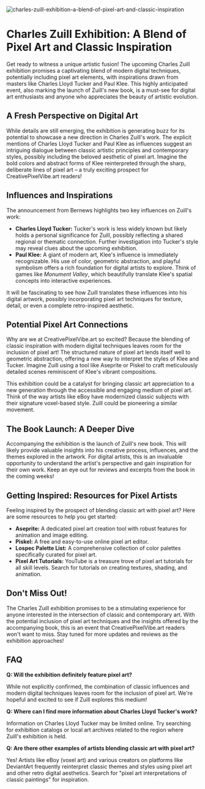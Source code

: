 ![charles-zuill-exhibition-a-blend-of-pixel-art-and-classic-inspiration](https://images.pexels.com/photos/18069362/pexels-photo-18069362.png?auto=compress&cs=tinysrgb&fit=crop&h=627&w=1200)

# Charles Zuill Exhibition: A Blend of Pixel Art and Classic Inspiration

Get ready to witness a unique artistic fusion! The upcoming Charles Zuill exhibition promises a captivating blend of modern digital techniques, potentially including pixel art elements, with inspirations drawn from masters like Charles Lloyd Tucker and Paul Klee. This highly anticipated event, also marking the launch of Zuill's new book, is a must-see for digital art enthusiasts and anyone who appreciates the beauty of artistic evolution.

## A Fresh Perspective on Digital Art

While details are still emerging, the exhibition is generating buzz for its potential to showcase a new direction in Charles Zuill's work. The explicit mentions of Charles Lloyd Tucker and Paul Klee as influences suggest an intriguing dialogue between classic artistic principles and contemporary styles, possibly including the beloved aesthetic of pixel art. Imagine the bold colors and abstract forms of Klee reinterpreted through the sharp, deliberate lines of pixel art – a truly exciting prospect for CreativePixelVibe.art readers!

## Influences and Inspirations

The announcement from Bernews highlights two key influences on Zuill's work:

*   **Charles Lloyd Tucker:** Tucker's work is less widely known but likely holds a personal significance for Zuill, possibly reflecting a shared regional or thematic connection. Further investigation into Tucker's style may reveal clues about the upcoming exhibition.
*   **Paul Klee:** A giant of modern art, Klee's influence is immediately recognizable. His use of color, geometric abstraction, and playful symbolism offers a rich foundation for digital artists to explore. Think of games like *Monument Valley*, which beautifully translate Klee's spatial concepts into interactive experiences. 

It will be fascinating to see how Zuill translates these influences into his digital artwork, possibly incorporating pixel art techniques for texture, detail, or even a complete retro-inspired aesthetic.

## Potential Pixel Art Connections

Why are we at CreativePixelVibe.art so excited? Because the blending of classic inspiration with modern digital techniques leaves room for the inclusion of pixel art! The structured nature of pixel art lends itself well to geometric abstraction, offering a new way to interpret the styles of Klee and Tucker. Imagine Zuill using a tool like Aseprite or Piskel to craft meticulously detailed scenes reminiscent of Klee's vibrant compositions.

This exhibition could be a catalyst for bringing classic art appreciation to a new generation through the accessible and engaging medium of pixel art. Think of the way artists like eBoy have modernized classic subjects with their signature voxel-based style. Zuill could be pioneering a similar movement.

## The Book Launch: A Deeper Dive

Accompanying the exhibition is the launch of Zuill's new book. This will likely provide valuable insights into his creative process, influences, and the themes explored in the artwork. For digital artists, this is an invaluable opportunity to understand the artist's perspective and gain inspiration for their own work. Keep an eye out for reviews and excerpts from the book in the coming weeks!

## Getting Inspired: Resources for Pixel Artists

Feeling inspired by the prospect of blending classic art with pixel art? Here are some resources to help you get started:

*   **Aseprite:** A dedicated pixel art creation tool with robust features for animation and image editing.
*   **Piskel:** A free and easy-to-use online pixel art editor.
*   **Lospec Palette List:** A comprehensive collection of color palettes specifically curated for pixel art.
*   **Pixel Art Tutorials:** YouTube is a treasure trove of pixel art tutorials for all skill levels. Search for tutorials on creating textures, shading, and animation.

## Don't Miss Out!

The Charles Zuill exhibition promises to be a stimulating experience for anyone interested in the intersection of classic and contemporary art. With the potential inclusion of pixel art techniques and the insights offered by the accompanying book, this is an event that CreativePixelVibe.art readers won't want to miss. Stay tuned for more updates and reviews as the exhibition approaches!

## FAQ

**Q: Will the exhibition definitely feature pixel art?**

While not explicitly confirmed, the combination of classic influences and modern digital techniques leaves room for the inclusion of pixel art. We're hopeful and excited to see if Zuill explores this medium!

**Q: Where can I find more information about Charles Lloyd Tucker's work?**

Information on Charles Lloyd Tucker may be limited online. Try searching for exhibition catalogs or local art archives related to the region where Zuill's exhibition is held. 

**Q: Are there other examples of artists blending classic art with pixel art?**

Yes! Artists like eBoy (voxel art) and various creators on platforms like DeviantArt frequently reinterpret classic themes and styles using pixel art and other retro digital aesthetics. Search for "pixel art interpretations of classic paintings" for inspiration.
